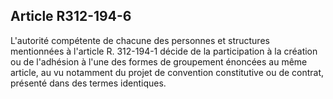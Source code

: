 ## Article R312-194-6

L'autorité compétente de chacune des personnes et structures mentionnées à l'article R. 312-194-1 décide de
la participation à la création ou de l'adhésion à l'une des formes de groupement énoncées au même article, au
vu notamment du projet de convention constitutive ou de contrat, présenté dans des termes identiques.

